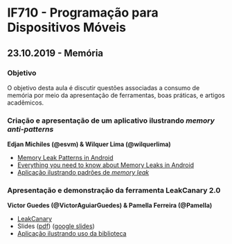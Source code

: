 # IF710 - Programação para Dispositivos Móveis

## 23.10.2019 - Memória

### Objetivo

O objetivo desta aula é discutir questões associadas a consumo de memória por meio da apresentação de ferramentas, boas práticas, e artigos acadêmicos. 

### Criação e apresentação de um aplicativo ilustrando _memory anti-patterns_ 
**Edjan Michiles (@esvm) & Wilquer Lima (@wilquerlima)**

- [Memory Leak Patterns in Android](https://android.jlelse.eu/memory-leak-patterns-in-android-4741a7fcb570)
- [Everything you need to know about Memory Leaks in Android](https://proandroiddev.com/everything-you-need-to-know-about-memory-leaks-in-android-d7a59faaf46a)
- [Aplicação ilustrando padrões de _memory leak_](https://github.com/esvm/memoryleak)

### Apresentação e demonstração da ferramenta LeakCanary 2.0 
**Victor Guedes (@VictorAguiarGuedes) & Pamella Ferreira (@Pamella)**

- [LeakCanary](https://square.github.io/leakcanary/)
- Slides ([pdf](LeakCanary.pdf)) ([google slides](https://docs.google.com/presentation/d/12O53hV-Zy-SoWL-XkiHAvqOsgw-DAv1JZU2nNfTNtc8/edit#slide=id.g64289a60d6_0_171))
- [Aplicação ilustrando uso da biblioteca](https://github.com/VictorAguiarGuedes/MemoryLeak)